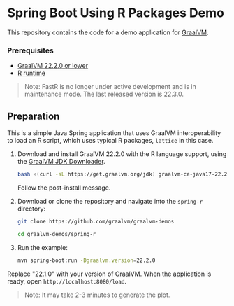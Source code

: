 # Spring Boot Using R Packages Demo

This repository contains the code for a demo application for [GraalVM](graalvm.org).

### Prerequisites

- [GraalVM 22.2.0  or lower](https://www.graalvm.org/)
- [R runtime](https://www.graalvm.org/22.3/reference-manual/r/)

>Note: FastR is no longer under active development and is in maintenance mode. The last released version is 22.3.0.

## Preparation

This is a simple Java Spring application that uses GraalVM interoperability to load an R script, which uses typical R packages, `lattice` in this case.

1. Download and install GraalVM 22.2.0 with the R language support, using the [GraalVM JDK Downloader](https://github.com/graalvm/graalvm-jdk-downloader).
    ```bash
    bash <(curl -sL https://get.graalvm.org/jdk) graalvm-ce-java17-22.2.0 -c 'R'
    ```
    Follow the post-install message.

2. Download or clone the repository and navigate into the `spring-r` directory:
    ```bash
    git clone https://github.com/graalvm/graalvm-demos
    ```
    ```bash
    cd graalvm-demos/spring-r
    ```

4. Run the example:
    ```bash
    mvn spring-boot:run -Dgraalvm.version=22.2.0
    ```

Replace "22.1.0" with your version of GraalVM.
When the application is ready, open `http://localhost:8080/load`.

> Note: It may take 2-3 minutes to generate the plot.
